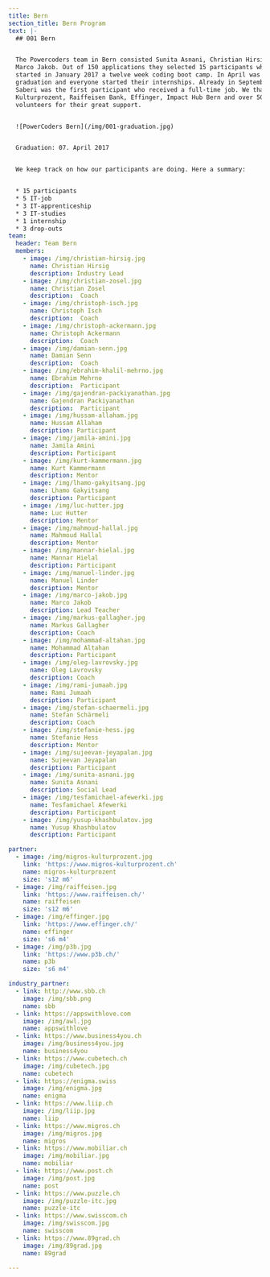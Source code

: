 ```yaml
---
title: Bern
section_title: Bern Program
text: |-
  ## 001 Bern


  The Powercoders team in Bern consisted Sunita Asnani, Christian Hirsig and
  Marco Jakob. Out of 150 applications they selected 15 participants who have
  started in January 2017 a twelve week coding boot camp. In April was
  graduation and everyone started their internships. Already in September Farid
  Saberi was the first participant who received a full-time job. We thank Migros
  Kulturprozent, Raiffeisen Bank, Effinger, Impact Hub Bern and over 50
  volunteers for their great support.


  ![PowerCoders Bern](/img/001-graduation.jpg)


  Graduation: 07. April 2017


  We keep track on how our participants are doing. Here a summary:


  * 15 participants
  * 5 IT-job
  * 3 IT-apprenticeship
  * 3 IT-studies
  * 1 internship
  * 3 drop-outs
team:
  header: Team Bern
  members:
    - image: /img/christian-hirsig.jpg
      name: Christian Hirsig
      description: Industry Lead
    - image: /img/christian-zosel.jpg
      name: Christian Zosel
      description:  Coach
    - image: /img/christoph-isch.jpg
      name: Christoph Isch
      description:  Coach
    - image: /img/christoph-ackermann.jpg
      name: Christoph Ackermann
      description:  Coach
    - image: /img/damian-senn.jpg
      name: Damian Senn
      description:  Coach
    - image: /img/ebrahim-khalil-mehrno.jpg
      name: Ebrahim Mehrno
      description:  Participant
    - image: /img/gajendran-packiyanathan.jpg
      name: Gajendran Packiyanathan
      description:  Participant
    - image: /img/hussam-allaham.jpg
      name: Hussam Allaham
      description: Participant
    - image: /img/jamila-amini.jpg
      name: Jamila Amini
      description: Participant
    - image: /img/kurt-kammermann.jpg
      name: Kurt Kammermann
      description: Mentor
    - image: /img/lhamo-gakyitsang.jpg
      name: Lhamo Gakyitsang
      description: Participant
    - image: /img/luc-hutter.jpg
      name: Luc Hutter
      description: Mentor
    - image: /img/mahmoud-hallal.jpg
      name: Mahmoud Hallal
      description: Mentor
    - image: /img/mannar-hielal.jpg
      name: Mannar Hielal
      description: Participant
    - image: /img/manuel-linder.jpg
      name: Manuel Linder
      description: Mentor
    - image: /img/marco-jakob.jpg
      name: Marco Jakob
      description: Lead Teacher
    - image: /img/markus-gallagher.jpg
      name: Markus Gallagher
      description: Coach
    - image: /img/mohammad-altahan.jpg
      name: Mohammad Altahan
      description: Participant
    - image: /img/oleg-lavrovsky.jpg
      name: Oleg Lavrovsky
      description: Coach
    - image: /img/rami-jumaah.jpg
      name: Rami Jumaah
      description: Participant
    - image: /img/stefan-schaermeli.jpg
      name: Stefan Schärmeli
      description: Coach
    - image: /img/stefanie-hess.jpg
      name: Stefanie Hess
      description: Mentor
    - image: /img/sujeevan-jeyapalan.jpg
      name: Sujeevan Jeyapalan
      description: Participant
    - image: /img/sunita-asnani.jpg
      name: Sunita Asnani
      description: Social Lead
    - image: /img/tesfamichael-afewerki.jpg
      name: Tesfamichael Afewerki
      description: Participant
    - image: /img/yusup-khashbulatov.jpg
      name: Yusup Khashbulatov
      description: Participant

partner:
  - image: /img/migros-kulturprozent.jpg
    link: 'https://www.migros-kulturprozent.ch'
    name: migros-kulturprozent
    size: 's12 m6'
  - image: /img/raiffeisen.jpg
    link: 'https://www.raiffeisen.ch/'
    name: raiffeisen
    size: 's12 m6'
  - image: /img/effinger.jpg
    link: 'https://www.effinger.ch/'
    name: effinger
    size: 's6 m4'
  - image: /img/p3b.jpg
    link: 'https://www.p3b.ch/'
    name: p3b
    size: 's6 m4'

industry_partner:
  - link: http://www.sbb.ch
    image: /img/sbb.png
    name: sbb
  - link: https://appswithlove.com
    image: /img/awl.jpg
    name: appswithlove
  - link: https://www.business4you.ch
    image: /img/business4you.jpg
    name: business4you
  - link: https://www.cubetech.ch
    image: /img/cubetech.jpg
    name: cubetech
  - link: https://enigma.swiss
    image: /img/enigma.jpg
    name: enigma
  - link: https://www.liip.ch
    image: /img/liip.jpg
    name: liip
  - link: https://www.migros.ch
    image: /img/migros.jpg
    name: migros
  - link: https://www.mobiliar.ch
    image: /img/mobiliar.jpg
    name: mobiliar
  - link: https://www.post.ch
    image: /img/post.jpg
    name: post
  - link: https://www.puzzle.ch
    image: /img/puzzle-itc.jpg
    name: puzzle-itc
  - link: https://www.swisscom.ch
    image: /img/swisscom.jpg
    name: swisscom
  - link: https://www.89grad.ch
    image: /img/89grad.jpg
    name: 89grad

---
```


